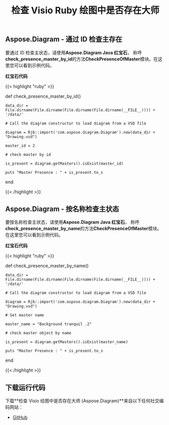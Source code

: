 ﻿---
title: 检查 Visio Ruby 绘图中是否存在大师
type: docs
weight: 10
url: /zh/java/check-presence-of-a-master-in-the-visio-drawing-in-ruby/
---
## **Aspose.Diagram - 通过 ID 检查主存在**
要通过 ID 检查主状态，请使用**Aspose.Diagram Java 红宝石**， 称呼**check_presence_master_by_id**的方法**CheckPresenceOfMaster**模块。在这里您可以看到示例代码。

**红宝石代码**

{{< highlight "ruby" >}}

 def check_presence_master_by_id()

    data_dir = File.dirname(File.dirname(File.dirname(File.dirname(__FILE__)))) + '/data/'

    # Call the diagram constructor to load diagram from a VSD file

    diagram = Rjb::import('com.aspose.diagram.Diagram').new(data_dir + "Drawing.vsd")

    master_id = 2

    # check master by id

    is_present = diagram.getMasters().isExist(master_id)

    puts "Master Presence : " + is_present.to_s

end

{{< /highlight >}}
## **Aspose.Diagram - 按名称检查主状态**
要按名称检查主状态，请使用**Aspose.Diagram Java 红宝石**， 称呼**check_presence_master_by_name**的方法**CheckPresenceOfMaster**模块。在这里您可以看到示例代码。

**红宝石代码**

{{< highlight "ruby" >}}

 def check_presence_master_by_name()

    data_dir = File.dirname(File.dirname(File.dirname(File.dirname(__FILE__)))) + '/data/'

    # Call the diagram constructor to load diagram from a VSD file

    diagram = Rjb::import('com.aspose.diagram.Diagram').new(data_dir + "Drawing.vsd")

    # Set master name

    master_name = "Background tranquil .2"

    # check master object by name

    is_present = diagram.getMasters().isExist(master_name)

    puts "Master Presence : " + is_present.to_s

end

{{< /highlight >}}
## **下载运行代码**
下载**检查 Visio 绘图中是否存在大师 (Aspose.Diagram)**来自以下任何社交编码网站：

- [GitHub](https://github.com/asposediagram/Aspose.Diagram-for-Java/blob/master/Plugins/Aspose_Diagram_Java_for_Ruby/lib/asposediagramjava/Masters/checkpresenceofmaster.rb)
